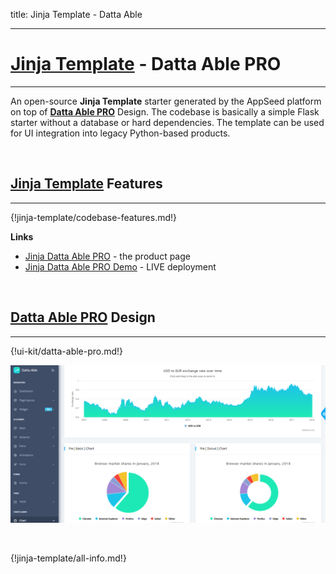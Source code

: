 title: Jinja Template - Datta Able

---

# [Jinja Template](https://appseed.us/jinja-template) - Datta Able PRO
---

An open-source **Jinja Template** starter generated by the AppSeed platform on top of **[Datta Able PRO](/bootstrap-template/datta-able-pro/)** Design. The codebase is basically a simple Flask starter without a database or hard dependencies. The template can be used for UI integration into legacy Python-based products. 

<br />

## [Jinja Template](https://appseed.us/jinja-template) Features
---

{!jinja-template/codebase-features.md!}

**Links**

- [Jinja Datta Able PRO](https://appseed.us/jinja-template/jinja-datta-able-pro) - the product page
- [Jinja Datta Able PRO Demo](https://jinja-datta-able-pro.appseed.us/) - LIVE deployment

<br />

## [Datta Able PRO](/bootstrap-template/datta-able-pro/) Design
---

{!ui-kit/datta-able-pro.md!}

![Jinja Template - Datta Able, Jinja seed project coded by AppSeed.](https://raw.githubusercontent.com/app-generator/jinja-datta-able-pro/main/media/jinja-datta-able-pro-screen.png)

<br />

{!jinja-template/all-info.md!}
